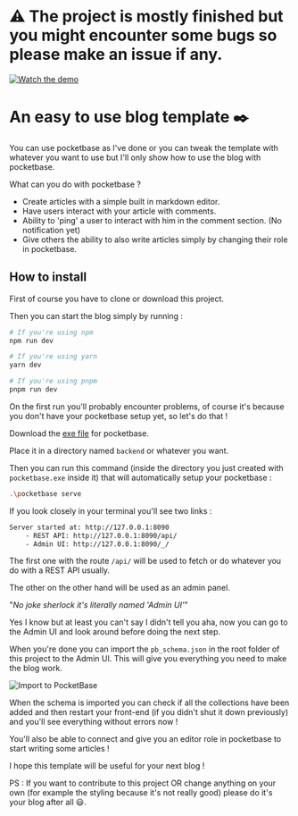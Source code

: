 
# ⚠️ The project is mostly finished but you might encounter some bugs so please make an issue if any.

[![Watch the demo](https://img.youtube.com/vi/j6mZuQa6Xh4/maxresdefault.jpg)](https://youtu.be/j6mZuQa6Xh4)

# An easy to use blog template ✒️ 
You can use pocketbase as I've done or you can tweak the template with whatever you want to use but I'll only show how to use the blog with pocketbase.

What can you do with pocketbase ? 
- Create articles with a simple built in markdown editor.
- Have users interact with your article with comments.
- Ability to 'ping' a user to interact with him in the comment section. (No notification yet) 
- Give others the ability to also write articles simply by changing their role in pocketbase.

## How to install
First of course you have to clone or download this project.

Then you can start the blog simply by running :
```bash
# If you're using npm
npm run dev

# If you're using yarn
yarn dev

# If you're using pnpm
pnpm run dev
```

On the first run you'll probably encounter problems, of course it's because you don't have your pocketbase setup yet, so let's do that !

Download the [exe file](https://pocketbase.io/docs/) for pocketbase.

Place it in a directory named `backend` or whatever you want.

Then you can run this command (inside the directory you just created with `pocketbase.exe` inside it) that will automatically setup your pocketbase :

```bash
.\pocketbase serve
```
If you look closely in your terminal you'll see two links :

```bash
Server started at: http://127.0.0.1:8090
    - REST API: http://127.0.0.1:8090/api/
    - Admin UI: http://127.0.0.1:8090/_/
```

The first one with the route `/api/` will be used to fetch or do whatever you do with a REST API usually.

The other on the other hand will be used as an admin panel. 

"*No joke sherlock it's literally named 'Admin UI'*" 

Yes I know but at least you can't say I didn't tell you aha, now you can go to the Admin UI and look around before doing the next step.

When you're done you can import the `pb_schema.json` in the root folder of this project to the Admin UI. This will give you everything you need to make the blog work.

![Import to PocketBase](https://media.discordapp.net/attachments/632533935141683200/1075062231546462218/import.png)

When the schema is imported you can check if all the collections have been added and then restart your front-end (if you didn't shut it down previously) and you'll see everything without errors now ! 

You'll also be able to connect and give you an editor role in pocketbase to start writing some articles !

I hope this template will be useful for your next blog !

PS : If you want to contribute to this project OR change anything on your own (for example the styling because it's not really good) please do it's your blog after all 😃.